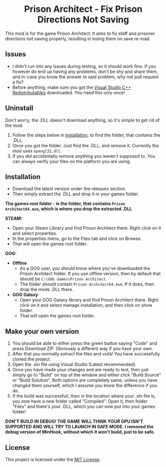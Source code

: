 <h1 align="center">
  Prison Architect - Fix Prison Directions Not Saving
</h1>

This mod is for the game Prison Architect. It aims to fix staff and prisoner directions not saving properly, resulting in losing them on save re-load.

## Issues

  - I didn't run into any issues during testing, so it should work fine. If you however do end up having any problems, don't be shy and share them, and in-case you know the answer to said problem, why not pull request a fix?
  - Before anything, make sure you got the [Visual Studio C++ Redistributables](https://aka.ms/vs/17/release/vc_redist.x64.exe) downloaded. You need this only once!

## Uninstall

  Don't worry, the .DLL doesn't download anything, so it's simple to get rid of the mod.
  1. Follow the steps below in [Installation](https://github.com/vojin154/pa_fix_direction_serialization?tab=readme-ov-file#installation), to find the folder, that contains the .DLL.
  2. Once you got the folder. Just find the .DLL, and remove it. Currently the mod uses `opengl32.dll`.
  3. If you did accidentally remove anything you weren't supposed to. You can always verify your files on the platform you are using.

## Installation

- Download the latest version under the releases section.
- Then simply extract the .DLL and drop it in your games folder.

**The games root folder - is the folder, that contains `Prison Architect64.exe`, which is where you drop the extracted .DLL**

**STEAM:**
  - Open your Steam Library and find Prison Architect there. Right click on it and select properties.
  - In the properties menu, go to the Files tab and click on Browse.
  - That will open the games root folder.

**GOG:**
  - **Offline**
    - As a GOG user, you should know where you've downloaded the Prison Architect folder. If you use offline version, then by default that should be `C:\GOG Games\Prison Architect`.
    - The folder should contain `Prison Architect64.exe`. If it does, then drop the mods .DLL there.
  - **GOG Galaxy**
    - Open your GOG Galaxy library and find Prison Architect there. Right click on it and select manage installation, and then click on show folder.
    - That will open the games root folder. 

## Make your own version

1. You should be able to either press the green button saying "Code" and press Download ZIP. Obviously a different way if you have your own.
2. After that you normally extract the files and voilà! You have successfully cloned the project.
3. Open the .sln file using Visual Studio (Latest recommended).
4. Once you have made your changes and are ready to test, then just simply go to "Build" on top of the window and either click "Build Source" or "Build Solution". Both options are completely same, unless you have changed them yourself, which I assume you know the difference if you do.
5. If the build was successfull, then in the location where your .sln file is, you now have a new folder called "Compiled". Open it, then folder "Files" and there's your .DLL, which you can now put into your games folder!

**DON'T BUILD IN DEBUG! THE GAME WILL THINK YOUR GPU ISN'T SUPPORTED AND WILL TRY TO LAUNCH IN SAFE MODE. I removed the debug version of MinHook, without which it won't build, just to be safe.**

## License

This project is licensed under the [MIT License](https://choosealicense.com/licenses/mit/).
